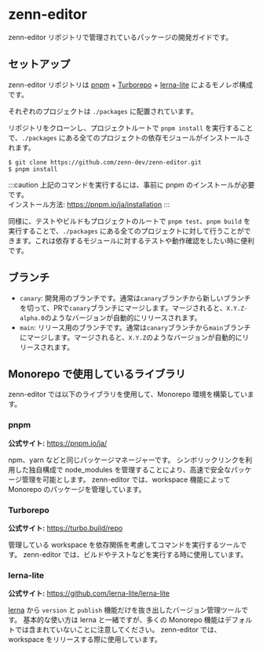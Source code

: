 # zenn-editor

zenn-editor リポジトリで管理されているパッケージの開発ガイドです。

## セットアップ

zenn-editor リポジトリは [pnpm](https://pnpm.io/ja/) + [Turborepo](https://turbo.build/repo) + [lerna-lite](https://github.com/lerna-lite/lerna-lite) によるモノレポ構成です。

それぞれのプロジェクトは `./packages` に配置されています。

リポジトリをクローンし、プロジェクトルートで `pnpm install` を実行することで、`./packages` にある全てのプロジェクトの依存モジュールがインストールされます。

```shell
$ git clone https://github.com/zenn-dev/zenn-editor.git
$ pnpm install
```

:::caution
上記のコマンドを実行するには、事前に pnpm のインストールが必要です。<br />
インストール方法: https://pnpm.io/ja/installation
:::


同様に、テストやビルドもプロジェクトのルートで `pnpm test`、`pnpm build` を実行することで、`./packages` にある全てのプロジェクトに対して行うことができます。これは依存するモジュールに対するテストや動作確認をしたい時に便利です。

## ブランチ

- `canary`: 開発用のブランチです。通常は`canary`ブランチから新しいブランチを切って、PRで`canary`ブランチにマージします。マージされると、`X.Y.Z-alpha.0`のようなバージョンが自動的にリリースされます。
- `main`: リリース用のブランチです。通常は`canary`ブランチから`main`ブランチにマージします。マージされると、`X.Y.Z`のようなバージョンが自動的にリリースされます。


## Monorepo で使用しているライブラリ

zenn-editor では以下のライブラリを使用して、Monorepo 環境を構築しています。

### pnpm 

**公式サイト:** https://pnpm.io/ja/

npm、yarn などと同じパッケージマネージャーです。
シンボリックリンクを利用した独自構成で node_modules を管理することにより、高速で安全なパッケージ管理を可能とします。
zenn-editor では、workspace 機能によって Monorepo のパッケージを管理しています。


### Turborepo

**公式サイト:** https://turbo.build/repo

管理している workspace を依存関係を考慮してコマンドを実行するツールです。
zenn-editor では、ビルドやテストなどを実行する時に使用しています。


### lerna-lite

**公式サイト:** https://github.com/lerna-lite/lerna-lite

[lerna](https://lerna.js.org/) から `version` と `publish` 機能だけを抜き出したバージョン管理ツールです。
基本的な使い方は lerna と一緒ですが、多くの Monorepo 機能はデフォルトでは含まれていないことに注意してください。
zenn-editor では、workspace をリリースする際に使用しています。